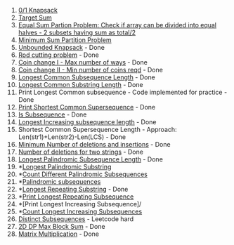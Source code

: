 1. [0/1 Knapsack](https://practice.geeksforgeeks.org/problems/0-1-knapsack-problem/0)
2. [Target Sum](https://leetcode.com/problems/target-sum/)
3. [Equal Sum Partion Problem: Check if array can be divided into equal halves - 2 subsets having sum as total/2](https://leetcode.com/problems/partition-equal-subset-sum/)
4. [Minimum Sum Partition Problem](https://practice.geeksforgeeks.org/problems/minimum-sum-partition/0)
5. [Unbounded Knapsack](https://practice.geeksforgeeks.org/problems/knapsack-with-duplicate-items/0) - Done
6. [Rod cutting problem](https://practice.geeksforgeeks.org/problems/rod-cutting/0/) - Done
7. [Coin change I - Max number of ways](https://leetcode.com/problems/coin-change-2/) - Done
8. [Coin change II - Min number of coins reqd](https://leetcode.com/problems/coin-change/) - Done
9. [Longest Common Subsequence Length](https://leetcode.com/problems/longest-common-subsequence/submissions/) - Done
10. [Longest Common Substring Length](https://practice.geeksforgeeks.org/problems/longest-common-substring/0) - Done
11. Print Longest Common subsequence - Code implemented for practice - Done
12. [Print Shortest Common Supersequence](https://leetcode.com/problems/shortest-common-supersequence/) - Done
13. [Is Subsequence](https://leetcode.com/problems/is-subsequence/) - Done
14. [Longest Increasing subsequence length](https://leetcode.com/problems/longest-increasing-subsequence/) - Done
15. Shortest Common Supersequence Length - Approach: Len(str1)+Len(str2)-Len(LCS) - Done
16. [Minimum Number of deletions and insertions](https://practice.geeksforgeeks.org/problems/minimum-number-of-deletions-and-insertions/0) - Done
17. [Number of deletions for two strings](https://leetcode.com/problems/delete-operation-for-two-strings/) - Done
18. [Longest Palindromic Subsequence Length](https://leetcode.com/problems/longest-palindromic-subsequence/) - Done
19. *[Longest Palindromic Substring](https://leetcode.com/problems/longest-palindromic-substring/)
20. *[Count Different Palindromic Subsequences](https://leetcode.com/problems/count-different-palindromic-subsequences/)
21. *[Palindromic subsequences](https://leetcode.com/problems/palindromic-substrings/)
22. *[Longest Repeating Substring](https://practice.geeksforgeeks.org/problems/longest-repeating-subsequence/0) - Done
23. *[Print Longest Repeating Subsequence](https://leetcode.com/problems/longest-duplicate-substring/)
25. *[Print Longest Increasing Subsequence]/<br>
26. *[Count Longest Increasing Subsequences](https://leetcode.com/problems/number-of-longest-increasing-subsequence/solution/)
27. [Distinct Subsequences](https://leetcode.com/problems/distinct-subsequences/) - Leetcode hard
28. [2D DP Max Block Sum](https://leetcode.com/problems/matrix-block-sum/) - Done
29. [Matrix Multiplication](https://practice.geeksforgeeks.org/problems/matrix-chain-multiplication0303/1) - Done
